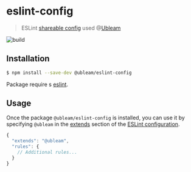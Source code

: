 # eslint-config

> ESLint [shareable config](https://eslint.org/docs/developer-guide/shareable-configs.html) used @[Ubleam](https://github.com/Ubleam)

![build](https://github.com/Ubleam/eslint-config-ubleam/workflows/Build/badge.svg)

## Installation

```sh
$ npm install --save-dev @ubleam/eslint-config
```

Package require s [eslint](https://eslint.org/).

## Usage

Once the package `@ubleam/eslint-config` is installed, you can use it by specifying `@ubleam` in the [extends](http://eslint.org/docs/user-guide/configuring#extending-configuration-files) section of the [ESLint configuration](http://eslint.org/docs/user-guide/configuring).

```js
{
  "extends": "@ubleam",
  "rules": {
    // Additional rules...
  }
}
```
